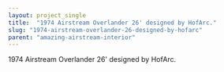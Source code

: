 ```yaml
---
layout: project_single
title:  "1974 Airstream Overlander 26' designed by HofArc."
slug: "1974-airstream-overlander-26-designed-by-hofarc"
parent: "amazing-airstream-interior"
---
```

1974 Airstream Overlander 26' designed by HofArc.